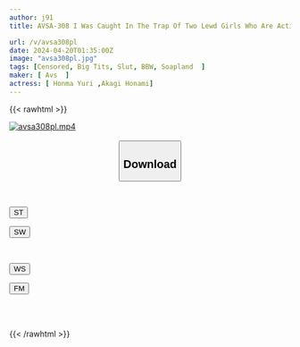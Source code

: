 ```yaml
---
author: j91
title: AVSA-308 I Was Caught In The Trap Of Two Lewd Girls Who Are Active As Dads With Their Fleshy Bodies With Big Breasts And Big Butts, And I Was Overtaken Many Times By The Sensual Play Of The Slimy Double Soap.

url: /v/avsa308pl
date: 2024-04-20T01:35:00Z
image: "avsa308pl.jpg"
tags: [Censored, Big Tits, Slut, BBW, Soapland	]
maker: [ Avs  ]
actress: [ Honma Yuri ,Akagi Honami]
---
```



{{< rawhtml >}}

<div class="video" data-videoid="4wKwLPkoWqHOjY">
    <a href="javascript:;">
        <img src="/v/avsa308pl/avsa308pl.jpg" width="WIDTH" height="HEIGHT" alt="avsa308pl.mp4" loading="lazy">
    </a>
</div>

<script type="text/javascript" src="https://j91.asia/asset/on-demand-st.js"></script>

<br>
  <link rel="stylesheet" href="https://j91.asia/asset/bs5.css">
  
  <center>
  <button class="btn btn-primary" type="button" data-bs-toggle="collapse" data-bs-target=".multi-collapse" aria-expanded="false" aria-controls="multiCollapseExample1 multiCollapseExample2"><h2>Download</h2></button></center>
</p>
<div class="row">
  <div class="col">
    <div class="collapse multi-collapse" id="multiCollapseExample1">
      <div class="card card-body">
	      	      <br>
<div class="buttons">  
<p><a href="https://streamtape.to/v/4wKwLPkoWqHOjY" target="_blank"><button class="btn-hover color-3"><i class="fa fa-download"></i> ST</button></a></p>
<p><a href="https://asnwish.com/arkksuovh4vz" target="_blank"><button class="btn-hover color-2"><i class="fa fa-download"></i> SW</button></a></p></div>
    </div>
  </div>
</div>
  <div class="col">
    <div class="collapse multi-collapse" id="multiCollapseExample2">
      <div class="card card-body">
	      <br>
<div class="buttons">
<p><a href="https://wolfstream.tv/9rq6bieguowv"><button class="btn-hover color-9"><i class="fa fa-download"></i> WS</button></a></p>
<p><a href="https://filemoon.sx/d/51pjdo7mtk9t"><button class="btn-hover color-8"><i class="fa fa-download"></i> FM</button></a></p></div>
<br><br>
      </div>
    </div>
  </div>
</div>

{{< /rawhtml >}}